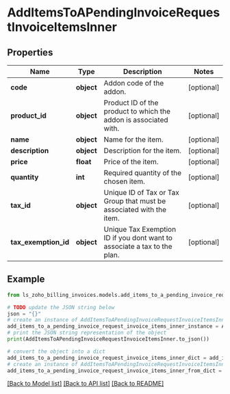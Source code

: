 # AddItemsToAPendingInvoiceRequestInvoiceItemsInner


## Properties

Name | Type | Description | Notes
------------ | ------------- | ------------- | -------------
**code** | **object** | Addon code of the addon. | [optional] 
**product_id** | **object** | Product ID of the product to which the addon is associated with. | [optional] 
**name** | **object** | Name for the item. | [optional] 
**description** | **object** | Description for the item. | [optional] 
**price** | **float** | Price of the item. | [optional] 
**quantity** | **int** | Required quantity of the chosen item. | [optional] 
**tax_id** | **object** | Unique ID of Tax or Tax Group that must be associated with the item. | [optional] 
**tax_exemption_id** | **object** | Unique Tax Exemption ID if you dont want to associate a tax to the plan. | [optional] 

## Example

```python
from ls_zoho_billing_invoices.models.add_items_to_a_pending_invoice_request_invoice_items_inner import AddItemsToAPendingInvoiceRequestInvoiceItemsInner

# TODO update the JSON string below
json = "{}"
# create an instance of AddItemsToAPendingInvoiceRequestInvoiceItemsInner from a JSON string
add_items_to_a_pending_invoice_request_invoice_items_inner_instance = AddItemsToAPendingInvoiceRequestInvoiceItemsInner.from_json(json)
# print the JSON string representation of the object
print(AddItemsToAPendingInvoiceRequestInvoiceItemsInner.to_json())

# convert the object into a dict
add_items_to_a_pending_invoice_request_invoice_items_inner_dict = add_items_to_a_pending_invoice_request_invoice_items_inner_instance.to_dict()
# create an instance of AddItemsToAPendingInvoiceRequestInvoiceItemsInner from a dict
add_items_to_a_pending_invoice_request_invoice_items_inner_from_dict = AddItemsToAPendingInvoiceRequestInvoiceItemsInner.from_dict(add_items_to_a_pending_invoice_request_invoice_items_inner_dict)
```
[[Back to Model list]](../README.md#documentation-for-models) [[Back to API list]](../README.md#documentation-for-api-endpoints) [[Back to README]](../README.md)



